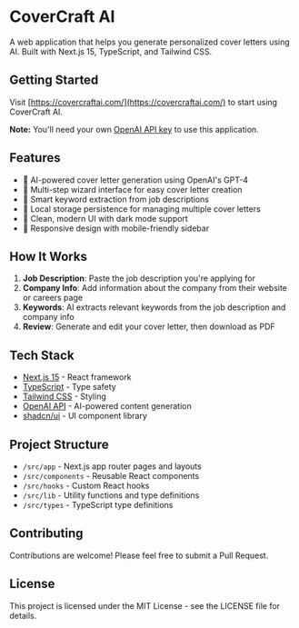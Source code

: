 # CoverCraft AI

A web application that helps you generate personalized cover letters using AI. Built with Next.js 15, TypeScript, and Tailwind CSS.

## Getting Started

Visit [https://covercraftai.com/](https://covercraftai.com/) to start using CoverCraft AI.

**Note:** You'll need your own [OpenAI API key](https://platform.openai.com/api-keys) to use this application.

## Features

- 🤖 AI-powered cover letter generation using OpenAI's GPT-4
- 📝 Multi-step wizard interface for easy cover letter creation
- 🎯 Smart keyword extraction from job descriptions
- 💾 Local storage persistence for managing multiple cover letters
- 🎨 Clean, modern UI with dark mode support
- 📱 Responsive design with mobile-friendly sidebar

## How It Works

1. **Job Description**: Paste the job description you're applying for
2. **Company Info**: Add information about the company from their website or careers page
3. **Keywords**: AI extracts relevant keywords from the job description and company info
4. **Review**: Generate and edit your cover letter, then download as PDF

## Tech Stack

- [Next.js 15](https://nextjs.org/) - React framework
- [TypeScript](https://www.typescriptlang.org/) - Type safety
- [Tailwind CSS](https://tailwindcss.com/) - Styling
- [OpenAI API](https://openai.com/) - AI-powered content generation
- [shadcn/ui](https://ui.shadcn.com/) - UI component library

## Project Structure

- `/src/app` - Next.js app router pages and layouts
- `/src/components` - Reusable React components
- `/src/hooks` - Custom React hooks
- `/src/lib` - Utility functions and type definitions
- `/src/types` - TypeScript type definitions

## Contributing

Contributions are welcome! Please feel free to submit a Pull Request.

## License

This project is licensed under the MIT License - see the LICENSE file for details.
